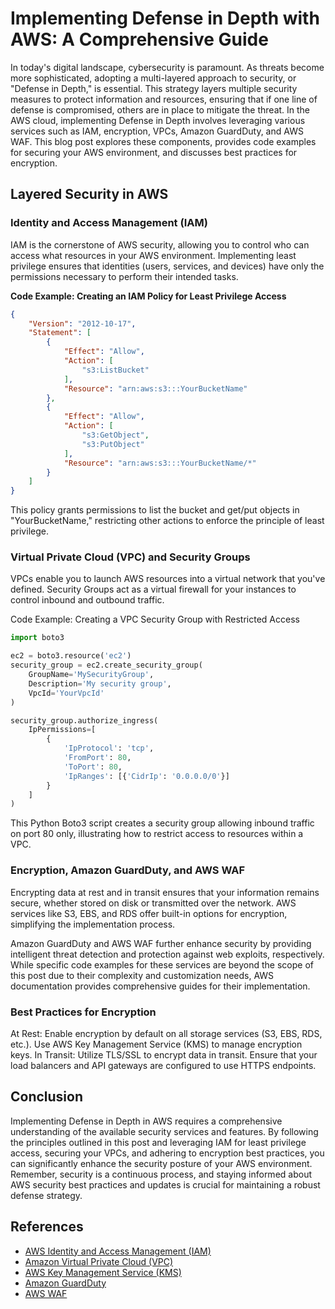 # Implementing Defense in Depth with AWS: A Comprehensive Guide

In today's digital landscape, cybersecurity is paramount. As threats become more sophisticated, adopting a multi-layered approach to security, or "Defense in Depth," is essential. This strategy layers multiple security measures to protect information and resources, ensuring that if one line of defense is compromised, others are in place to mitigate the threat. In the AWS cloud, implementing Defense in Depth involves leveraging various services such as IAM, encryption, VPCs, Amazon GuardDuty, and AWS WAF. This blog post explores these components, provides code examples for securing your AWS environment, and discusses best practices for encryption.

## Layered Security in AWS

### Identity and Access Management (IAM)

IAM is the cornerstone of AWS security, allowing you to control who can access what resources in your AWS environment. Implementing least privilege ensures that identities (users, services, and devices) have only the permissions necessary to perform their intended tasks.

**Code Example: Creating an IAM Policy for Least Privilege Access**

```json
{
    "Version": "2012-10-17",
    "Statement": [
        {
            "Effect": "Allow",
            "Action": [
                "s3:ListBucket"
            ],
            "Resource": "arn:aws:s3:::YourBucketName"
        },
        {
            "Effect": "Allow",
            "Action": [
                "s3:GetObject",
                "s3:PutObject"
            ],
            "Resource": "arn:aws:s3:::YourBucketName/*"
        }
    ]
}
```
This policy grants permissions to list the bucket and get/put objects in "YourBucketName," restricting other actions to enforce the principle of least privilege.

### Virtual Private Cloud (VPC) and Security Groups
VPCs enable you to launch AWS resources into a virtual network that you've defined. Security Groups act as a virtual firewall for your instances to control inbound and outbound traffic.

Code Example: Creating a VPC Security Group with Restricted Access

```python
import boto3

ec2 = boto3.resource('ec2')
security_group = ec2.create_security_group(
    GroupName='MySecurityGroup',
    Description='My security group',
    VpcId='YourVpcId'
)

security_group.authorize_ingress(
    IpPermissions=[
        {
            'IpProtocol': 'tcp',
            'FromPort': 80,
            'ToPort': 80,
            'IpRanges': [{'CidrIp': '0.0.0.0/0'}]
        }
    ]
)
```

This Python Boto3 script creates a security group allowing inbound traffic on port 80 only, illustrating how to restrict access to resources within a VPC.

### Encryption, Amazon GuardDuty, and AWS WAF

Encrypting data at rest and in transit ensures that your information remains secure, whether stored on disk or transmitted over the network. AWS services like S3, EBS, and RDS offer built-in options for encryption, simplifying the implementation process.

Amazon GuardDuty and AWS WAF further enhance security by providing intelligent threat detection and protection against web exploits, respectively. While specific code examples for these services are beyond the scope of this post due to their complexity and customization needs, AWS documentation provides comprehensive guides for their implementation.

### Best Practices for Encryption
At Rest: Enable encryption by default on all storage services (S3, EBS, RDS, etc.). Use AWS Key Management Service (KMS) to manage encryption keys.
In Transit: Utilize TLS/SSL to encrypt data in transit. Ensure that your load balancers and API gateways are configured to use HTTPS endpoints.

## Conclusion
Implementing Defense in Depth in AWS requires a comprehensive understanding of the available security services and features. By following the principles outlined in this post and leveraging IAM for least privilege access, securing your VPCs, and adhering to encryption best practices, you can significantly enhance the security posture of your AWS environment. Remember, security is a continuous process, and staying informed about AWS security best practices and updates is crucial for maintaining a robust defense strategy.


## References

- [AWS Identity and Access Management (IAM)](https://aws.amazon.com/iam/)
- [Amazon Virtual Private Cloud (VPC)](https://aws.amazon.com/vpc/)
- [AWS Key Management Service (KMS)](https://aws.amazon.com/kms/)
- [Amazon GuardDuty](https://aws.amazon.com/guardduty/)
- [AWS WAF](https://aws.amazon.com/waf/)
